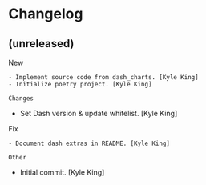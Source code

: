 Changelog
=========


(unreleased)
------------

New
~~~
- Implement source code from dash_charts. [Kyle King]
- Initialize poetry project. [Kyle King]

Changes
~~~~~~~
- Set Dash version & update whitelist. [Kyle King]

Fix
~~~
- Document dash extras in README. [Kyle King]

Other
~~~~~
- Initial commit. [Kyle King]


